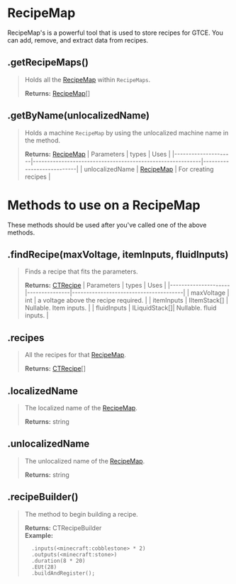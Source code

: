 # RecipeMap
RecipeMap's is a powerful tool that is used to store recipes for GTCE. You can add, remove, and extract data from recipes.

## .getRecipeMaps()
> Holds all the [RecipeMap](/CraftTweaker/Mods/GTCE/type/RecipeMap.md) within `RecipeMaps`.
>
> **Returns:** [RecipeMap](/CraftTweaker/Mods/GTCE/type/RecipeMap.md)[]

## .getByName(unlocalizedName)
> Holds a machine `RecipeMap` by using the unlocalized machine name in the method.
>
> **Returns:** [RecipeMap](/CraftTweaker/Mods/GTCE/type/RecipeMap.md)
> | Parameters  		| types                                                     | Uses                      |
> |---------------------|-----------------------------------------------------------|---------------------------|
> | unlocalizedName	    | [RecipeMap](/CraftTweaker/Mods/GTCE/type/RecipeMap.md)    | For creating recipes		|

# Methods to use on a RecipeMap
These methods should be used after you've called one of the above methods.

## .findRecipe(maxVoltage, itemInputs, fluidInputs)
> Finds a recipe that fits the parameters.
>
> **Returns:** [CTRecipe](/CraftTweaker/Mods/GTCE/type/CTRecipe.md)
> | Parameters          | types         | Uses                                  |
> |---------------------|---------------|---------------------------------------|
> | maxVoltage          | int           | a voltage above the recipe required.  |
> | itemInputs          | IItemStack[]  | Nullable. Item inputs.                |
> | fluidInputs         | ILiquidStack[]| Nullable. fluid inputs.               |

## .recipes
> All the recipes for that [RecipeMap](/CraftTweaker/Mods/GTCE/type/RecipeMap.md).
>
> **Returns:** [CTRecipe](/CraftTweaker/Mods/GTCE/type/CTRecipe.md)[]

## .localizedName
> The localized name of the [RecipeMap](/CraftTweaker/Mods/GTCE/type/RecipeMap.md).
>
> **Returns:** string

## .unlocalizedName
> The unlocalized name of the [RecipeMap](/CraftTweaker/Mods/GTCE/type/RecipeMap.md).
>
> **Returns:** string

## .recipeBuilder()
> The method to begin building a recipe.
>
> **Returns:** CTRecipeBuilder  
> **Example:**
> ```RecipeMap.getByName("compressor").recipeBuilder()
>   .inputs(<minecraft:cobblestone> * 2)
>   .outputs(<minecraft:stone>)
>   .duration(8 * 20)
>   .EUt(28)
>   .buildAndRegister();
> ```